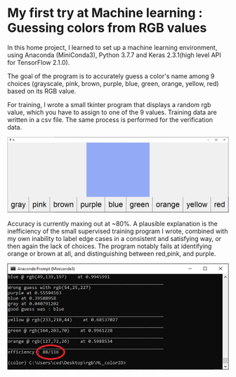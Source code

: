 # My first try at Machine learning : Guessing colors from RGB values

In this home project, I learned to set up a machine learning environment, using Anaconda (MiniConda3), Python 3.7.7 and Keras 2.3.1(high level API for TensorFlow 2.1.0). 

The goal of the program is to accurately guess a color's name among 9 choices (grayscale, pink, brown, purple, blue, green, orange, yellow, red) based on its RGB value.

For training, I wrote a small tkinter program that displays a random rgb value, which you have to assign to one of the 9 values. Training data are written in a csv file. The same process is performed for the verification data.


![trainer](/img/trainer.jpg)


Accuracy is currently maxing out at ~80%. A plausible explanation is the inefficiency of the small supervised training program I wrote, combined with my own inability to label edge cases in a consistent and satisfying way, or then again the lack of choices. The program notably fails at identifying orange or brown at all, and distinguishing between red,pink, and purple.


![results](/img/results.jpg)